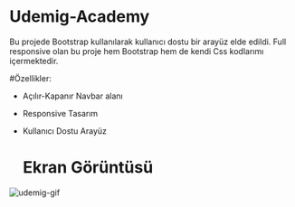 # Udemig-Academy

Bu projede Bootstrap kullanılarak kullanıcı dostu bir arayüz elde edildi. Full responsive olan bu proje hem Bootstrap hem de kendi Css kodlarımı içermektedir.

#Özellikler:
- Açılır-Kapanır Navbar alanı
- Responsive Tasarım
- Kullanıcı Dostu Arayüz

  # Ekran Görüntüsü

![udemig-gif](https://github.com/ismaildgn16/Udemig-Academy/assets/170243916/c7101d6f-dd06-4cff-92e4-eaf61969db89)
